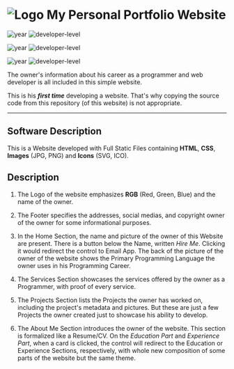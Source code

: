 # ![Logo](raw-data/icons/favicon.ico) My Personal Portfolio Website

![year](https://img.shields.io/badge/year-2022-blue) ![developer-level](https://img.shields.io/badge/developer--level-beginner-yellow)

![year](https://img.shields.io/badge/year-2023-blue) ![developer-level](https://img.shields.io/badge/developer--level-mid--level-green)

![year](https://img.shields.io/badge/year-2024-blue) ![developer-level](https://img.shields.io/badge/developer--level-mid--level-green)

The owner's information about his career as a programmer and web developer is all included in this simple website.

This is his ***first time*** developing a website. That's why copying the source code from this repository (of this website) is not appropriate.

---

## Software Description

This is a Website developed with Full Static Files containing __HTML__, __CSS__, __Images__ (JPG, PNG) and __Icons__ (SVG, ICO).

## Description

1. The Logo of the website emphasizes __RGB__ (Red, Green, Blue) and the name of the owner.

2. The Footer specifies the addresses, social medias, and copyright owner of the owner for some informational purposes.

3. In the Home Section, the name and picture of the owner of this Website are present. There is a button below the Name,
written _Hire Me_. Clicking it would redirect the control to Email App. The back of the picture of the owner of the website shows the Primary
Programming Language the owner uses in his Programming Career.

4. The Services Section showcases the services offered by the owner as a Programmer, with proof of every service.

5. The Projects Section lists the Projects the owner has worked on, including the project's metadata and pictures. But these are just a few Projects the owner created just to showcase his ability to develop.

6. The About Me Section introduces the owner of the website. This section is formalized like a Resume/CV.
On the _Education Part_ and _Experience Part_, when a card is clicked, the control will redirect to the Education or Experience Sections, respectively, with whole new composition of some parts of the website but the same theme.
